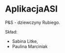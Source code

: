 AplikacjaASI
============

P&amp;S - dziewczyny Rubiego.


Skład:
- Sabina Litke,
- Paulina Marciniak

